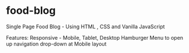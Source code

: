 # food-blog
Single Page Food Blog - Using HTML , CSS and Vanilla JavaScript 

Features: 
Responsive - Mobile, Tablet, Desktop
Hamburger Menu to open up navigation drop-down at Mobile layout


